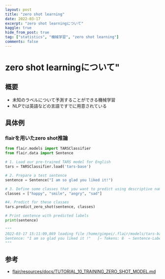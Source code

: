 ```yaml
---
layout: post
title: "zero shot learning"
date: 2022-03-17
excerpt: "zero shot learningについて"
kaggle: true
hide_from_post: true
tag: ["statistics", "機械学習", "zero shot learning"]
comments: false
---
```


# zero shot learningについて"

## 概要
 - 未知のラベルについて予測することができる機械学習
 - NLPでは英語などの言語ですでに用意されている

## 具体例

### flairを用いたzero shot推論

```python
from flair.models import TARSClassifier
from flair.data import Sentence

# 1. Load our pre-trained TARS model for English
tars = TARSClassifier.load('tars-base')

# 2. Prepare a test sentence
sentence = Sentence("I am so glad you liked it!")

# 3. Define some classes that you want to predict using descriptive names
classes = ["happy", "smile", "angry", "sad"]

#4. Predict for these classes
tars.predict_zero_shot(sentence, classes)

# Print sentence with predicted labels
print(sentence)

"""
2022-03-17 15:11:09,869 loading file /home/gimpei/.flair/models/tars-base-v8.pt
Sentence: "I am so glad you liked it !"   [− Tokens: 8  − Sentence-Labels: {'happy-smile-angry-sad': [happy (0.8667), smile (0.5077)]}]
"""
```

## 参考
 - [flair/resources/docs/TUTORIAL_10_TRAINING_ZERO_SHOT_MODEL.md](https://github.com/flairNLP/flair/blob/master/resources/docs/TUTORIAL_10_TRAINING_ZERO_SHOT_MODEL.md)
